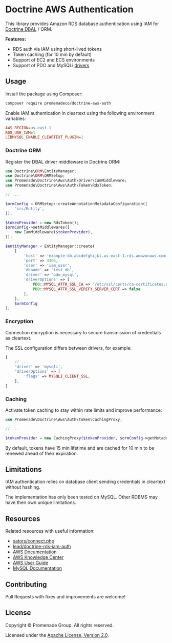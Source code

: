 Doctrine AWS Authentication
===========================

This library provides Amazon RDS database authentication using IAM for [Doctrine DBAL](https://github.com/doctrine/dbal) / ORM.

**Features:**
- RDS auth via IAM using short-lived tokens 
- Token caching (for 10 min by default)
- Support of EC2 and ECS environments
- Support of PDO and MySQLi [drivers](https://www.doctrine-project.org/projects/doctrine-dbal/en/latest/reference/configuration.html#driver)

## Usage

Install the package using Composer:
```bash
composer require promenadeco/doctrine-aws-auth
```

Enable IAM authentication in cleartext using the following environment variables:
```ini
AWS_REGION=us-east-1
RDS_USE_IAM=1
LIBMYSQL_ENABLE_CLEARTEXT_PLUGIN=1
```

### Doctrine ORM

Register the DBAL driver middleware in Doctrine ORM:

```php
use Doctrine\ORM\EntityManager;
use Doctrine\ORM\ORMSetup;
use Promenade\Doctrine\Aws\Auth\Driver\IamMiddleware;
use Promenade\Doctrine\Aws\Auth\Token\RdsToken;

// ...

$ormConfig = ORMSetup::createAnnotationMetadataConfiguration([
    'src/Entity',
]);

$tokenProvider = new RdsToken();
$ormConfig->setMiddlewares([
    new IamMiddleware($tokenProvider),
]);

$entityManager = EntityManager::create(
    [
        'host' => 'example-db.abcdefghijkl.us-east-1.rds.amazonaws.com',
        'port' => 3306,
        'user' => 'iam_user',
        'dbname' => 'test_db',
        'driver' => 'pdo_mysql',
        'driverOptions' => [
            PDO::MYSQL_ATTR_SSL_CA => '/etc/ssl/certs/ca-certificates.crt',
            PDO::MYSQL_ATTR_SSL_VERIFY_SERVER_CERT => false
        ],
    ],
    $ormConfig
);
```

### Encryption

Connection encryption is necessary to secure transmission of credentials as cleartext.

The SSL configuration differs between drivers, for example:
```php
[
    // ...
    'driver' => 'mysqli',
    'driverOptions' => [
        'flags' => MYSQLI_CLIENT_SSL,
    ],
]
```

### Caching

Activate token caching to stay within rate limits and improve performance:
```php
use Promenade\Doctrine\Aws\Auth\Token\CachingProxy;

// ...

$tokenProvider = new CachingProxy($tokenProvider, $ormConfig->getMetadataCache());
```

By default, tokens have 15 min lifetime and are cached for 10 min to be renewed ahead of their expiration.

## Limitations

IAM authentication relies on database client sending credentials in cleartext without hashing.

The implementation has only been tested on MySQL. Other RDBMS may have their own unique limitations.

## Resources

Related resources with useful information:
- [sators/connect.php](https://gist.github.com/sators/38dbe25f655f1c783cb2c49e9873d58a)
- [lead/doctrine-rds-iam-auth](https://github.com/Ulv/doctrine-aws-iam-rds-auth)
- [AWS Documentation](https://docs.aws.amazon.com/AmazonRDS/latest/UserGuide/UsingWithRDS.IAMDBAuth.html)
- [AWS Knowledge Center](https://aws.amazon.com/premiumsupport/knowledge-center/users-connect-rds-iam/)
- [AWS User Guide](https://docs.amazonaws.cn/en_us/AmazonRDS/latest/UserGuide/UsingWithRDS.IAMDBAuth.Connecting.AWSCLI.html)
- [MySQL Documentation](https://dev.mysql.com/doc/mysql-security-excerpt/5.7/en/cleartext-pluggable-authentication.html)

## Contributing

Pull Requests with fixes and improvements are welcome!

## License

Copyright © Promenade Group. All rights reserved.

Licensed under the [Apache License, Version 2.0](https://github.com/promenadeco/doctrine-aws-auth/blob/main/LICENSE.txt).